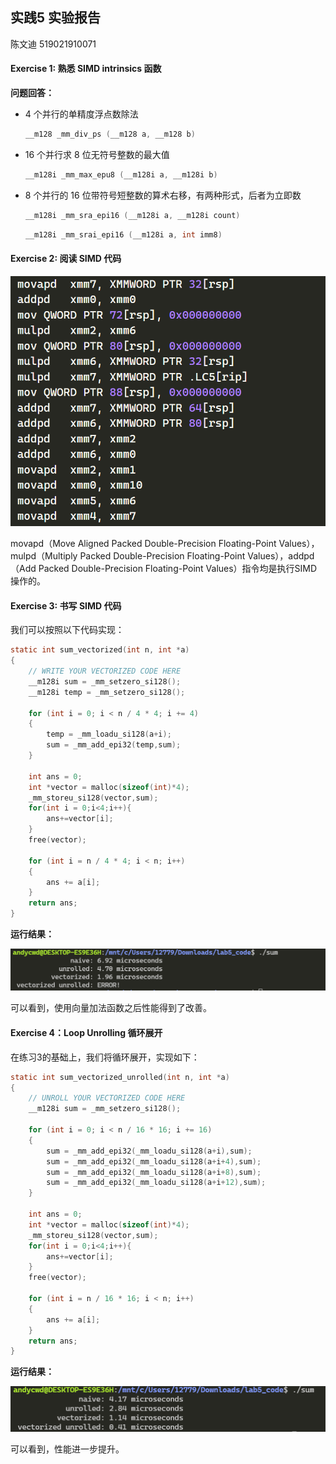## 实践5 实验报告

陈文迪 519021910071

#### Exercise 1: 熟悉 SIMD intrinsics 函数

**问题回答：**

- 4 个并行的单精度浮点数除法

  ```c
  __m128 _mm_div_ps (__m128 a, __m128 b)
  ```

- 16 个并行求 8 位无符号整数的最大值

  ```c
  __m128i _mm_max_epu8 (__m128i a, __m128i b)
  ```

- 8 个并行的 16 位带符号短整数的算术右移，有两种形式，后者为立即数

  ```c
  __m128i _mm_sra_epi16 (__m128i a, __m128i count)
  ```

  ```c
  __m128i _mm_srai_epi16 (__m128i a, int imm8)
  ```

#### Exercise 2: 阅读 SIMD 代码

![image-20210525191842108](image-20210525191842108.png)

movapd（Move Aligned Packed Double-Precision Floating-Point Values），mulpd（Multiply Packed Double-Precision Floating-Point Values），addpd（Add Packed Double-Precision Floating-Point Values）指令均是执行SIMD操作的。

#### Exercise 3: 书写 SIMD 代码

我们可以按照以下代码实现：

```c
static int sum_vectorized(int n, int *a)
{
    // WRITE YOUR VECTORIZED CODE HERE
	__m128i sum = _mm_setzero_si128();
	__m128i temp = _mm_setzero_si128();

	for (int i = 0; i < n / 4 * 4; i += 4)
    {
        temp = _mm_loadu_si128(a+i);
		sum = _mm_add_epi32(temp,sum);
    }

    int ans = 0;
	int *vector = malloc(sizeof(int)*4);
	_mm_storeu_si128(vector,sum);
	for(int i = 0;i<4;i++){
		ans+=vector[i];
	}
	free(vector);

	for (int i = n / 4 * 4; i < n; i++)
	{
		ans += a[i];
	}
    return ans;
}
```

**运行结果：**

![image-20210525185711356](image-20210525185711356.png)

可以看到，使用向量加法函数之后性能得到了改善。

#### Exercise 4：Loop Unrolling 循环展开

在练习3的基础上，我们将循环展开，实现如下：

```c
static int sum_vectorized_unrolled(int n, int *a)
{
    // UNROLL YOUR VECTORIZED CODE HERE
	__m128i sum = _mm_setzero_si128();

	for (int i = 0; i < n / 16 * 16; i += 16)
    {
		sum = _mm_add_epi32(_mm_loadu_si128(a+i),sum);
		sum = _mm_add_epi32(_mm_loadu_si128(a+i+4),sum);
		sum = _mm_add_epi32(_mm_loadu_si128(a+i+8),sum);
		sum = _mm_add_epi32(_mm_loadu_si128(a+i+12),sum);
    }

    int ans = 0;
	int *vector = malloc(sizeof(int)*4);
	_mm_storeu_si128(vector,sum);
	for(int i = 0;i<4;i++){
		ans+=vector[i];
	}
	free(vector);

	for (int i = n / 16 * 16; i < n; i++)
	{
		ans += a[i];
	}
    return ans;
}
```

**运行结果：**

![image-20210525190639514](image-20210525190639514.png)

可以看到，性能进一步提升。

